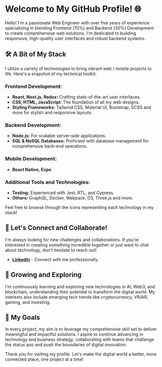 # Welcome to My GitHub Profile! 🌐

Hello! I'm a passionate Web Engineer with over five years of experience specializing in blending Frontend (70%) and Backend (30%) Development to create comprehensive web solutions. I'm dedicated to building responsive, high-quality user interfaces and robust backend systems.

## 🛠 A Bit of My Stack

I utilize a variety of technologies to bring vibrant web / mobile projects to life. Here's a snapshot of my technical toolkit:

### Frontend Development:
- **React, Next.js, Redux:** Crafting state-of-the-art user interfaces.
- **CSS, HTML, JavaScript:** The foundation of all my web designs.
- **Styling Frameworks:** Tailwind CSS, Material UI, Bootstrap, SCSS and more for stylish and responsive layouts.

### Backend Development:
- **Node.js:** For scalable server-side applications.
- **SQL & NoSQL Databases:** Proficient with database management for comprehensive back-end operations.

### Mobile Development:
- **React Native, Expo**

### Additional Tools and Technologies:
- **Testing:** Experienced with Jest, RTL, and Cypress.
- **Others:** GraphQL, Docker, Webpack, D3, Three.js and more.

Feel free to browse through the icons representing each technology in my stack!

## 🚀 Let's Connect and Collaborate!

I'm always looking for new challenges and collaborations. If you're interested in creating something incredible together or just want to chat about technology, don't hesitate to reach out!

- **[LinkedIn](https://www.linkedin.com/in/streltsov-vladimir/)** - Connect with me professionally.

## 🌱 Growing and Exploring

I'm continuously learning and exploring new technologies in AI, Web3, and blockchain, understanding their potential to transform the digital world. My interests also include emerging tech trends like cryptocurrency, VR/AR, gaming, and investing.

## 🎯 My Goals

In every project, my aim is to leverage my comprehensive skill set to deliver meaningful and impactful solutions. I aspire to continue advancing in technology and business strategy, collaborating with teams that challenge the status quo and push the boundaries of digital innovation.

Thank you for visiting my profile. Let's make the digital world a better, more connected place, one project at a time!


